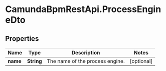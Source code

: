 # CamundaBpmRestApi.ProcessEngineDto

## Properties

Name | Type | Description | Notes
------------ | ------------- | ------------- | -------------
**name** | **String** | The name of the process engine. | [optional] 


